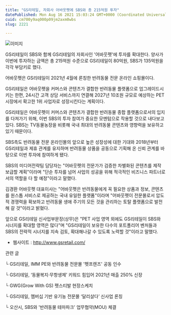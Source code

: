```yaml
---
title: "GS리테일, 자회사 어바웃펫에 SBS와 총 215억원 투자"
datePublished: Mon Aug 16 2021 15:03:24 GMT+0000 (Coordinated Universal Time)
cuid: cm700y9aq000p09jm2axm0wbs
slug: 2221

---
```



![이미지](https://cdn.hashnode.com/res/hashnode/image/upload/v1739250683048/773328c0-b21f-4cf3-afc8-62ccbd789e9c.jpeg)

GS리테일이 SBS와 함께 GS리테일의 자회사인 '어바웃펫'에 투자를 확대한다. 양사가 이번에 투자하는 금액은 총 215억원 수준으로 GS리테일이 80억원, SBS가 135억원을 각각 부담키로 했다.

어바웃펫은 GS리테일이 2021년 4월에 론칭한 반려동물 전문 온라인 쇼핑몰이다.

GS리테일은 어바웃펫을 커머스와 콘텐츠가 결합한 반려동물 플랫폼으로 업그레이드시키는 한편, 24시간 고객 상담 서비스까지 연결해 2027년 10조원 규모로 예상하는 PET시장에서 확고한 1위 사업자로 성장시킨다는 계획이다.

GS리테일은 어바웃펫이 커머스와 콘텐츠가 결합한 반려동물 종합 플랫폼으로서의 입지를 다져가기 위해, 이번 SBS의 투자 참여가 중요한 모멘텀으로 작용할 것으로 내다보고 있다. SBS는 TV동물농장을 비롯해 국내 최대의 반려동물 콘텐츠와 영향력을 보유하고 있기 때문이다.

SBS측도 반려동물 전문 온라인몰의 앞으로 높은 성장성에 대한 기대와 2018년부터 GS리테일과 제휴 관계를 유지하며 반려동물 상품을 공동으로 기획해 온 신뢰 관계를 바탕으로 이번 투자에 참여하게 됐다.

SBS의 미디어전략팀 담당자는 "어바웃펫의 전문가가 검증한 차별화된 콘텐츠를 제작 보급할 계획"이라며 "단순 투자를 넘어 사업의 성공을 위해 적극적인 비즈니스 파트너로서의 역할을 다 할 예정"이라고 말했다.

김경환 어바웃펫 대표이사는 "어바웃펫은 반려동물에게 꼭 필요한 상품과 정보, 콘텐츠를 원스톱 서비스로 제공하는 국내 유일한 플랫폼"이라며 "어바웃펫이 전문몰로서 압도적 경쟁력을 확보하고 반려동물 생애 주기의 모든 것을 관리하는 토탈 플랫폼으로 발전해 갈 것"이라고 밝혔다.

앞으로 GS리테일 신사업부문장(상무)은 "PET 사업 영역 외에도 GS리테일이 SBS와 시너지를 확대할 영역은 많다"며 "GS리테일이 보유한 다수의 포트폴리어 벤처들과 SBS의 전략적 시너지를 지속 검토, 확대해나갈 수 있도록 노력할 것"이라고 말했다.

- 웹사이트 : http://www.gsretail.com/

관련 글

└ GS리테일, IMM PE와 반려동물 전문몰 '펫프렌즈' 공동 인수

└ GS리테일, ‘동물복지·무항생제’ 키워드 힘입어 2021년 매출 250% 신장

└ GWG(Grow With GS) 펫스티발 현장스케치

└ GS리테일, 멤버십 기반 유기농 전문몰 ‘달리살다’ 신사업 론칭

└ 오산시, SBS와 '반려동물 테마파크' 업무협약(MOU) 체결